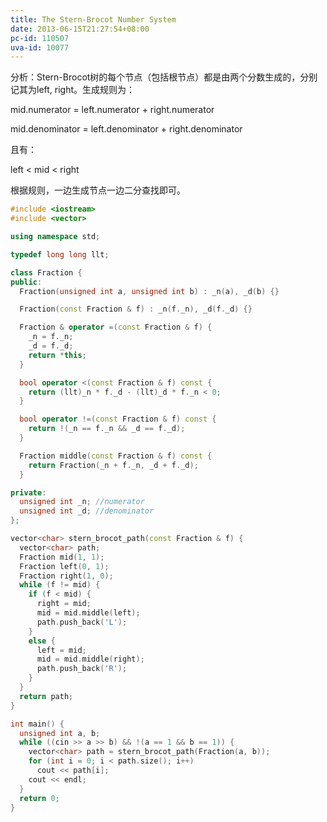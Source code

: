 ```yaml
---
title: The Stern-Brocot Number System
date: 2013-06-15T21:27:54+08:00
pc-id: 110507
uva-id: 10077
---
```

分析：Stern-Brocot树的每个节点（包括根节点）都是由两个分数生成的，分别记其为left, right。生成规则为：

mid.numerator = left.numerator + right.numerator

mid.denominator = left.denominator + right.denominator

且有：

left < mid < right <!--more-->

根据规则，一边生成节点一边二分查找即可。

```cpp
#include <iostream>
#include <vector>

using namespace std;

typedef long long llt;

class Fraction {
public:
  Fraction(unsigned int a, unsigned int b) : _n(a), _d(b) {}

  Fraction(const Fraction & f) : _n(f._n), _d(f._d) {}

  Fraction & operator =(const Fraction & f) {
    _n = f._n;
    _d = f._d;
    return *this;
  }

  bool operator <(const Fraction & f) const {
    return (llt)_n * f._d - (llt)_d * f._n < 0;
  }

  bool operator !=(const Fraction & f) const {
    return !(_n == f._n && _d == f._d);
  }

  Fraction middle(const Fraction & f) const {
    return Fraction(_n + f._n, _d + f._d);
  }

private:
  unsigned int _n; //numerator
  unsigned int _d; //denominator
};

vector<char> stern_brocot_path(const Fraction & f) {
  vector<char> path;
  Fraction mid(1, 1);
  Fraction left(0, 1);
  Fraction right(1, 0);
  while (f != mid) {
    if (f < mid) {
      right = mid;
      mid = mid.middle(left);
      path.push_back('L');
    }
    else {
      left = mid;
      mid = mid.middle(right);
      path.push_back('R');
    }
  }
  return path;
}

int main() {
  unsigned int a, b;
  while ((cin >> a >> b) && !(a == 1 && b == 1)) {
    vector<char> path = stern_brocot_path(Fraction(a, b));
    for (int i = 0; i < path.size(); i++)
      cout << path[i];
    cout << endl;
  }
  return 0;
}
```

